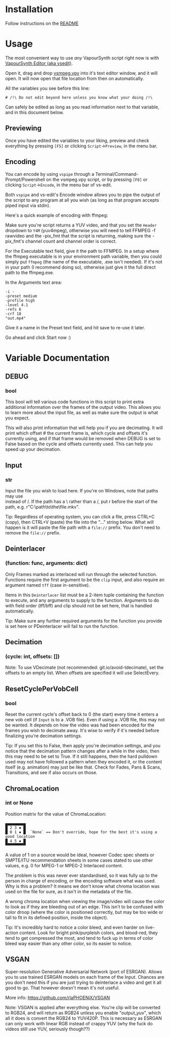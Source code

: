 # Installation

Follow instructions on the [README](https://github.com/rlaPHOENiX/VSMPEG/blob/master/README.md)

# Usage

The most convenient way to use *any* VapourSynth script right now is with [VapourSynth Editor (aka vsedit)](https://forum.doom9.org/showthread.php?t=170965).

Open it, drag and drop [vsmpeg.vpy](https://github.com/rlaPHOENiX/VSMPEG/blob/master/vsmpeg.vpy) into it's text editor window, and it will open. It will now open that file location from then on automatically.

All the variables you see before this line:

    # /!\ Do not edit beyond here unless you know what your doing /!\

Can safely be edited as long as you read information next to that variable, and in this document below.

## Previewing

Once you have edited the variables to your liking, preview and check everything by pressing `[F5]` or clicking `Script`->`Preview`, in the menu bar.

## Encoding

You can encode by using `vspipe` through a Terminal/Command-Prompt/Powershell on the vsmpeg.vpy script, or by pressing `[F8]` or clicking `Script`->`Encode`, in the menu bar of vs-edit.

Both `vspipe` and vs-edit's Encode window allows you to pipe the output of the script to any program at all you wish (as long as that program accepts piped input via stdin).

Here's a quick example of encoding with ffmpeg:

Make sure you're script returns a YUV video, and that you set the `Header` dropdown to `Y4M` (yuv4mpeg), otherwise you will need to tell FFMPEG -f rawvideo and the -pix_fmt that the script is returning, making sure the -pix_fmt's channel count and channel order is correct.

For the Executable text field, give it the path to FFMPEG. In a setup where the ffmpeg executable is in your environment path variable, then you could simply put `ffmpeg` (the name of the executable, .exe isn't needed). If it's not in your path (I recommend doing so), otherwise just give it the full direct path to the ffmpeg.exe.

In the Arguments text area:

    -i -
    -preset medium
    -profile high
    -level 4.1
    -refs 6
    -crf 18
    "out.mp4"

Give it a name in the Preset text field, and hit save to re-use it later.

Go ahead and click Start now :)

# Variable Documentation

## DEBUG
### bool

This bool will tell various code functions in this script to print extra additional
information over the frames of the output video. This allows you to learn more
about the input file, as well as make sure the output is what you expect.

This will also print information that will help you if you are decimating.
It will print which offset # the current frame is, which cycle and offsets it's currently
using, and if that frame would be removed when DEBUG is set to False based on the
cycle and offsets currently used. This can help you speed up your decimation.

## Input
### str

Input the file you wish to load here. If you're on Windows, note that paths may use \
instead of /. If the path has a \ rather than a /, put r before the start of the path,
e.g. r"C:\path\to\the\file.mkv".

Tip: Regardless of operating system, you can click a file, press CTRL+C (copy), then
CTRL+V (paste) the file into the "..." string below. What will happen is it will paste
the file path with a `file://` prefix. You don't need to remove the `file://` prefix.

## Deinterlacer
### <tuple>(function: func, arguments: dict)

Only Frames marked as interlaced will run through the selected function.
Functions require the first argument to be the `clip` input, and also require
an argument named `tff` (case in-sensitive).

Items in this `Deinterlacer` list must be a 2-item tuple containing the function
to execute, and any arguments to supply to the function. Arguments to do with
field order (tff/bff) and clip should not be set here, that is handled automatically.

Tip: Make sure any further required arguments for the function you provide is set here
or PDeinterlacer will fail to run the function.

## Decimation
### <tuple>(cycle: int, offsets: <list>[<int>])

Note: To use VDecimate (not recommended: git.io/avoid-tdecimate), set the offsets to an
empty list. When offsets are specified it will use SelectEvery.

## ResetCyclePerVobCell
### bool

Reset the current cycle's offset back to 0 (the start) every time it enters a new vob
cell (if `Input` is to a .VOB file). Even if using a .VOB file, this may not be wanted.
It depends on how the video was had been encoded for the frames you wish to decimate away.
It's wise to verify if it's needed before finalizing you're decimation settings.

Tip: If you set this to False, then apply you're decimation settings, and you notice that
the decimation pattern changes after a while in the video, then this may need to be set
to True. If it still happens, then the hard pulldown used may not have followed a pattern
when they encoded it, or the content itself (e.g. animation) may just be like that. Check
for Fades, Pans & Scans, Transitions, and see if also occurs on those.

## ChromaLocation
### int or None

Position matrix for the value of ChromaLocation:

    ▄▄▄▄▄▄▄▄▄
    █ 2 3 ▪ █
    █ 0 1 ▪ █  `None` == Don't override, hope for the best it's using a good location
    █ 4 5 ▪ █
    ▀▀▀▀▀▀▀▀▀

A value of 1 on a source would be ideal, however Codec spec sheets or SMPTE/ITU recommendation
sheets in some cases stated to use other values, e.g. 0 for MPEG-1 or MPEG-2 Interlaced content.

The problem is this was never ever standardised, so it was fully up to the person in charge
of encoding, or the encoding software what was used. Why is this a problem? It means we don't
know what chroma location was used on the file for sure, as it isn't in the metadata of the file.

A wrong chroma location when viewing the image/video will cause the color to look as if they are
bleeding out of an edge. This isn't to be confused with color droop (where the color is positioned correctly, but may be too wide or tall to fit in its defined position, inside the object).

Tip: It's incredibly hard to notice a color bleed, and even harder on live-action content. Look
for bright pink/purpleish colors, and blood-red, they tend to get compressed the most, and tend
to fuck up in terms of color bleed way easier than any other color, so its easier to notice.

## VSGAN

Super-resolution Generative Adversarial Network (port of ESRGAN). Allows you to use trained
ESRGAN models on each frame of the Input. Chances are you don't need this if you are just
trying to deinterlace a video and get it all good to go. That however doesn't mean it's not
useful.

More info:
https://github.com/rlaPHOENiX/VSGAN

Note: VSGAN is applied after everything else. You're clip will be converted to RGB24, and will
return as RGB24 unless you enable "output_yuv", which all it does is convert the RGB24 to YUV420P.
This is necessary as ESRGAN can only work with linear RGB instead of crappy YUV (why the fuck do
videos still use YUV, seriously though??)
